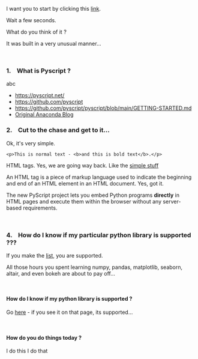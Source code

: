 

I want you to start by clicking this [link](https://pyscript.net/examples/panel_stream.html).  

Wait a few seconds.  

What do you think of it ? 

It was built in a very unusual manner...


<br>


### 1. &ensp; What is Pyscript ? 

abc

* <https://pyscript.net/>
* <https://github.com/pyscript>
* <https://github.com/pyscript/pyscript/blob/main/GETTING-STARTED.md>
* [Original Anaconda Blog](https://www.anaconda.com/blog/pyscript-python-in-the-browser)




### 2. &ensp;  Cut to the chase and get to it...

Ok, it's very simple. 

`<p>This is normal text - <b>and this is bold text</b>.</p>`

HTML tags.  Yes, we are going way back.  Like the [simple stuff](https://www.w3schools.com/tags/tag_comment.asp)

An HTML tag is a piece of markup language used to indicate the beginning and end of an HTML element in an HTML document.  Yes, got it.  

The new PyScript project lets you embed Python programs **directly** in HTML pages and execute them within the browser without any server-based requirements. 



<br>


### 4. &ensp;  How do I know if my particular python library is supported ???

If you make the [list](https://github.com/pyodide/pyodide/tree/main/packages), you are supported. 

All those hours you spent learning numpy, pandas, matplotlib, seaborn, altair, and even bokeh are about to pay off...


<br>




#### How do I know if my python library is supported ? 

Go [here](https://github.com/pyodide/pyodide/tree/main/packages) - if you see it on that page, its supported...



<br>

#### How do you do things today ? 

I do this
I do that



<br>
<br>
<br>